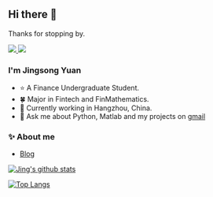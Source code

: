 ## Hi there 👋

   Thanks for stopping by.

<a href="https://github.com/learnerjunjun">
  <img src="https://img.shields.io/github/followers/learnerjunjun">
</a>
<a href="https://github.com/learnerjunjun">
   <img src="https://komarev.com/ghpvc/?username=learnerjunjun">
</a>

### I'm Jingsong Yuan

- ⭐ A Finance Undergraduate Student.
- 🍀 Major in Fintech and FinMathematics.
- 🌱 Currently working in Hangzhou, China.
- 💬 Ask me about Python, Matlab and my projects on [gmail](mailto:vyuan217@gmail.com)
### ✨ About me
- [Blog](https://jingvc.com/)

[![Jing's github stats](https://github-readme-stats.vercel.app/api?username=learnerjunjun)](https://github.com/anuraghazra/github-readme-stats)

[![Top Langs](https://github-readme-stats.vercel.app/api/top-langs/?username=learnerjunjun)](https://github.com/anuraghazra/github-readme-stats)
